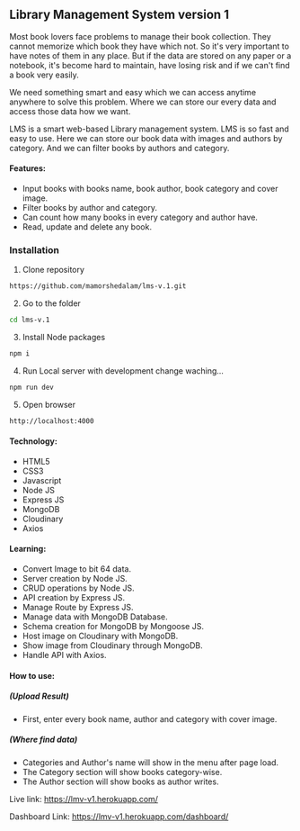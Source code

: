 ## Library Management System version 1
Most book lovers face problems to manage their book collection. They cannot memorize which book they have which not. So it's very important to have notes of them in any place. But if the data are stored on any paper or a notebook, it's become hard to maintain, have losing risk and if we can't find a book very easily.

We need something smart and easy which we can access anytime anywhere to solve this problem. Where we can store our every data and access those data how we want.

LMS is a smart web-based Library management system. LMS is so fast and easy to use. Here we can store our book data with images and authors by category. And we can filter books by authors and category.


#### Features:

- Input books with books name, book author, book category and cover image.
- Filter books by author and category.
- Can count how many books in every category and author have.
- Read, update and delete any book.


### Installation

1. Clone repository

```bash
https://github.com/mamorshedalam/lms-v.1.git
```

2. Go to the folder

```bash
cd lms-v.1
```

3. Install Node packages

```bash
npm i
```

4. Run Local server with development change waching...

```bash
npm run dev
```

5. Open browser

```bash
http://localhost:4000
```


#### Technology:

 - HTML5
 - CSS3
 - Javascript
 - Node JS
 - Express JS
 - MongoDB
 - Cloudinary
 - Axios


#### Learning:

 - Convert Image to bit 64 data.
 - Server creation by Node JS.
 - CRUD operations by Node JS.
 - API creation by Express JS.
 - Manage Route by Express JS.
 - Manage data with MongoDB Database.
 - Schema creation for MongoDB by Mongoose JS.
 - Host image on Cloudinary with MongoDB.
 - Show image from Cloudinary through MongoDB.
 - Handle API with Axios.


#### How to use:

##### (Upload Result)
 - First, enter every book name, author and category with cover image.

##### (Where find data)
 - Categories and Author's name will show in the menu after page load.
 - The Category section will show books category-wise.
 - The Author section will show books as author writes.

Live link: https://lmv-v1.herokuapp.com/

Dashboard Link: https://lmv-v1.herokuapp.com/dashboard/
